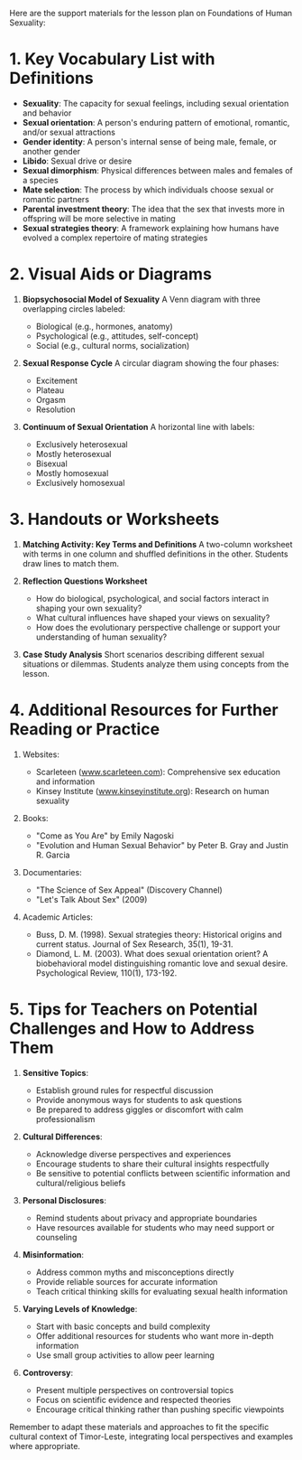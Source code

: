 Here are the support materials for the lesson plan on Foundations of Human Sexuality:

# 1. Key Vocabulary List with Definitions

- **Sexuality**: The capacity for sexual feelings, including sexual orientation and behavior
- **Sexual orientation**: A person's enduring pattern of emotional, romantic, and/or sexual attractions
- **Gender identity**: A person's internal sense of being male, female, or another gender
- **Libido**: Sexual drive or desire
- **Sexual dimorphism**: Physical differences between males and females of a species
- **Mate selection**: The process by which individuals choose sexual or romantic partners
- **Parental investment theory**: The idea that the sex that invests more in offspring will be more selective in mating
- **Sexual strategies theory**: A framework explaining how humans have evolved a complex repertoire of mating strategies

# 2. Visual Aids or Diagrams

1. **Biopsychosocial Model of Sexuality**
   A Venn diagram with three overlapping circles labeled:
   - Biological (e.g., hormones, anatomy)
   - Psychological (e.g., attitudes, self-concept)
   - Social (e.g., cultural norms, socialization)

2. **Sexual Response Cycle**
   A circular diagram showing the four phases:
   - Excitement
   - Plateau
   - Orgasm
   - Resolution

3. **Continuum of Sexual Orientation**
   A horizontal line with labels:
   - Exclusively heterosexual
   - Mostly heterosexual
   - Bisexual
   - Mostly homosexual
   - Exclusively homosexual

# 3. Handouts or Worksheets

1. **Matching Activity: Key Terms and Definitions**
   A two-column worksheet with terms in one column and shuffled definitions in the other. Students draw lines to match them.

2. **Reflection Questions Worksheet**
   - How do biological, psychological, and social factors interact in shaping your own sexuality?
   - What cultural influences have shaped your views on sexuality?
   - How does the evolutionary perspective challenge or support your understanding of human sexuality?

3. **Case Study Analysis**
   Short scenarios describing different sexual situations or dilemmas. Students analyze them using concepts from the lesson.

# 4. Additional Resources for Further Reading or Practice

1. Websites:
   - Scarleteen (www.scarleteen.com): Comprehensive sex education and information
   - Kinsey Institute (www.kinseyinstitute.org): Research on human sexuality

2. Books:
   - "Come as You Are" by Emily Nagoski
   - "Evolution and Human Sexual Behavior" by Peter B. Gray and Justin R. Garcia

3. Documentaries:
   - "The Science of Sex Appeal" (Discovery Channel)
   - "Let's Talk About Sex" (2009)

4. Academic Articles:
   - Buss, D. M. (1998). Sexual strategies theory: Historical origins and current status. Journal of Sex Research, 35(1), 19-31.
   - Diamond, L. M. (2003). What does sexual orientation orient? A biobehavioral model distinguishing romantic love and sexual desire. Psychological Review, 110(1), 173-192.

# 5. Tips for Teachers on Potential Challenges and How to Address Them

1. **Sensitive Topics**: 
   - Establish ground rules for respectful discussion
   - Provide anonymous ways for students to ask questions
   - Be prepared to address giggles or discomfort with calm professionalism

2. **Cultural Differences**:
   - Acknowledge diverse perspectives and experiences
   - Encourage students to share their cultural insights respectfully
   - Be sensitive to potential conflicts between scientific information and cultural/religious beliefs

3. **Personal Disclosures**:
   - Remind students about privacy and appropriate boundaries
   - Have resources available for students who may need support or counseling

4. **Misinformation**:
   - Address common myths and misconceptions directly
   - Provide reliable sources for accurate information
   - Teach critical thinking skills for evaluating sexual health information

5. **Varying Levels of Knowledge**:
   - Start with basic concepts and build complexity
   - Offer additional resources for students who want more in-depth information
   - Use small group activities to allow peer learning

6. **Controversy**:
   - Present multiple perspectives on controversial topics
   - Focus on scientific evidence and respected theories
   - Encourage critical thinking rather than pushing specific viewpoints

Remember to adapt these materials and approaches to fit the specific cultural context of Timor-Leste, integrating local perspectives and examples where appropriate.